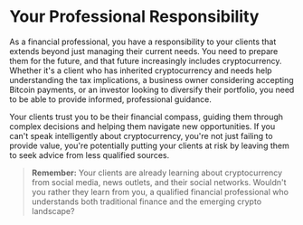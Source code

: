 # Your Professional Responsibility

As a financial professional, you have a responsibility to your clients that extends beyond just managing their current needs. You need to prepare them for the future, and that future increasingly includes cryptocurrency. Whether it's a client who has inherited cryptocurrency and needs help understanding the tax implications, a business owner considering accepting Bitcoin payments, or an investor looking to diversify their portfolio, you need to be able to provide informed, professional guidance.

Your clients trust you to be their financial compass, guiding them through complex decisions and helping them navigate new opportunities. If you can't speak intelligently about cryptocurrency, you're not just failing to provide value, you're potentially putting your clients at risk by leaving them to seek advice from less qualified sources.

> **Remember:** Your clients are already learning about cryptocurrency from social media, news outlets, and their social networks. Wouldn't you rather they learn from you, a qualified financial professional who understands both traditional finance and the emerging crypto landscape?
